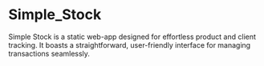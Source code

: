 # Simple_Stock
Simple Stock is a static web-app designed for effortless product and client tracking. It boasts a straightforward, user-friendly interface for managing transactions seamlessly.